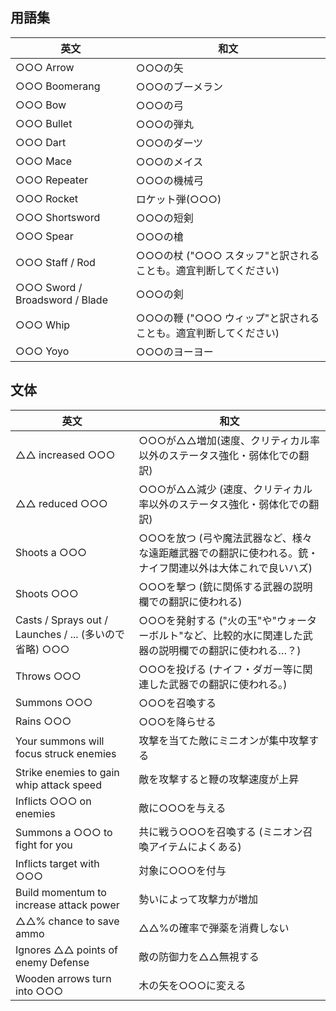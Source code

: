 ## 用語集

| 英文                           | 和文                                                           |
| ------------------------------ | -------------------------------------------------------------- |
| ○○○ Arrow                      | ○○○の矢                                                        |
| ○○○ Boomerang                  | ○○○のブーメラン                                                |
| ○○○ Bow                        | ○○○の弓                                                        |
| ○○○ Bullet                     | ○○○の弾丸                                                      |
| ○○○ Dart                       | ○○○のダーツ                                                    |
| ○○○ Mace                       | ○○○のメイス                                                    |
| ○○○ Repeater                   | ○○○の機械弓                                                    |
| ○○○ Rocket                     | ロケット弾(○○○)                                                |
| ○○○ Shortsword                 | ○○○の短剣                                                      |
| ○○○ Spear                      | ○○○の槍                                                        |
| ○○○ Staff / Rod                | ○○○の杖 ("○○○ スタッフ"と訳されることも。適宜判断してください) |
| ○○○ Sword / Broadsword / Blade | ○○○の剣                                                        |
| ○○○ Whip                       | ○○○の鞭 ("○○○ ウィップ"と訳されることも。適宜判断してください) |
| ○○○ Yoyo                       | ○○○のヨーヨー                                                  |

## 文体

| 英文                                                   | 和文                                                                                                     |
| ------------------------------------------------------ | -------------------------------------------------------------------------------------------------------- |
| △△ increased ○○○                                       | ○○○が△△増加(速度、クリティカル率以外のステータス強化・弱体化での翻訳)                                    |
| △△ reduced ○○○                                         | ○○○が△△減少 (速度、クリティカル率以外のステータス強化・弱体化での翻訳)                                   |
| Shoots a ○○○                                           | ○○○を放つ (弓や魔法武器など、様々な遠距離武器での翻訳に使われる。銃・ナイフ関連以外は大体これで良いハズ) |
| Shoots ○○○                                             | ○○○を撃つ (銃に関係する武器の説明欄での翻訳に使われる)                                                   |
| Casts / Sprays out / Launches / ... (多いので省略) ○○○ | ○○○を発射する ("火の玉"や"ウォーターボルト"など、比較的水に関連した武器の説明欄での翻訳に使われる…？)    |
| Throws ○○○                                             | ○○○を投げる (ナイフ・ダガー等に関連した武器での翻訳に使われる。)                                         |
| Summons ○○○                                            | ○○○を召喚する                                                                                            |
| Rains ○○○                                              | ○○○を降らせる                                                                                            |
| Your summons will focus struck enemies                 | 攻撃を当てた敵にミニオンが集中攻撃する                                                                   |
| Strike enemies to gain whip attack speed               | 敵を攻撃すると鞭の攻撃速度が上昇                                                                         |
| Inflicts ○○○ on enemies                                | 敵に○○○を与える                                                                                          |
| Summons a ○○○ to fight for you                         | 共に戦う○○○を召喚する (ミニオン召喚アイテムによくある)                                                   |
| Inflicts target with ○○○                               | 対象に○○○を付与                                                                                          |
| Build momentum to increase attack power                | 勢いによって攻撃力が増加                                                                                 |
| △△% chance to save ammo                                | △△%の確率で弾薬を消費しない                                                                              |
| Ignores △△ points of enemy Defense                     | 敵の防御力を△△無視する                                                                                   |
| Wooden arrows turn into ○○○                             | 木の矢を○○○に変える                                                                                   |
